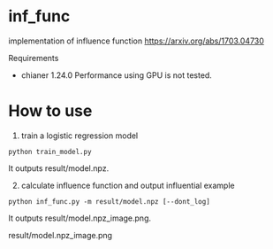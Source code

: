 # inf_func
implementation of influence function
https://arxiv.org/abs/1703.04730

Requirements
* chianer 1.24.0
Performance using GPU is not tested.

# How to use

1. train a logistic regression model

```
python train_model.py
```
It outputs result/model.npz.

2. calculate influence function and output influential example

```
python inf_func.py -m result/model.npz [--dont_log]
```

It outputs result/model.npz_image.png.

result/model.npz_image.png

